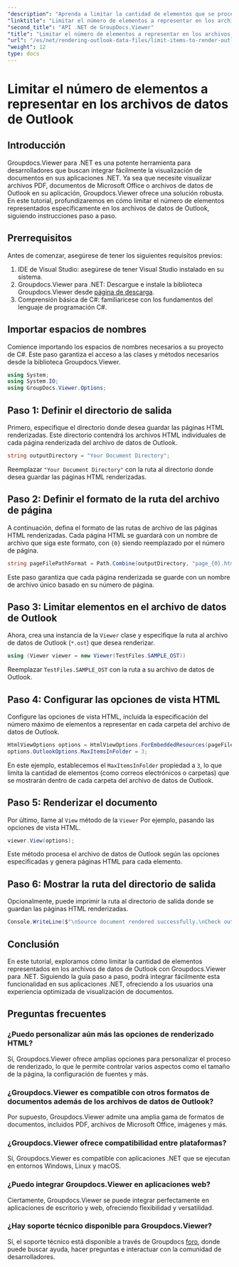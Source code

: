 ```yaml
---
"description": "Aprenda a limitar la cantidad de elementos que se procesan en los archivos de datos de Outlook con Groupdocs.Viewer para .NET. Siga nuestras instrucciones paso a paso para una integración perfecta."
"linktitle": "Limitar el número de elementos a representar en los archivos de datos de Outlook"
"second_title": "API .NET de GroupDocs.Viewer"
"title": "Limitar el número de elementos a representar en los archivos de datos de Outlook"
"url": "/es/net/rendering-outlook-data-files/limit-items-to-render-outlook-data-files/"
"weight": 12
type: docs
---
```

# Limitar el número de elementos a representar en los archivos de datos de Outlook

## Introducción
Groupdocs.Viewer para .NET es una potente herramienta para desarrolladores que buscan integrar fácilmente la visualización de documentos en sus aplicaciones .NET. Ya sea que necesite visualizar archivos PDF, documentos de Microsoft Office o archivos de datos de Outlook en su aplicación, Groupdocs.Viewer ofrece una solución robusta. En este tutorial, profundizaremos en cómo limitar el número de elementos representados específicamente en los archivos de datos de Outlook, siguiendo instrucciones paso a paso.
## Prerrequisitos
Antes de comenzar, asegúrese de tener los siguientes requisitos previos:
1. IDE de Visual Studio: asegúrese de tener Visual Studio instalado en su sistema.
2. Groupdocs.Viewer para .NET: Descargue e instale la biblioteca Groupdocs.Viewer desde [página de descarga](https://releases.groupdocs.com/viewer/net/).
3. Comprensión básica de C#: familiarícese con los fundamentos del lenguaje de programación C#.

## Importar espacios de nombres
Comience importando los espacios de nombres necesarios a su proyecto de C#. Este paso garantiza el acceso a las clases y métodos necesarios desde la biblioteca Groupdocs.Viewer.
```csharp
using System;
using System.IO;
using GroupDocs.Viewer.Options;
```
## Paso 1: Definir el directorio de salida
Primero, especifique el directorio donde desea guardar las páginas HTML renderizadas. Este directorio contendrá los archivos HTML individuales de cada página renderizada del archivo de datos de Outlook.
```csharp
string outputDirectory = "Your Document Directory";
```
Reemplazar `"Your Document Directory"` con la ruta al directorio donde desea guardar las páginas HTML renderizadas.
## Paso 2: Definir el formato de la ruta del archivo de página
A continuación, defina el formato de las rutas de archivo de las páginas HTML renderizadas. Cada página HTML se guardará con un nombre de archivo que siga este formato, con `{0}` siendo reemplazado por el número de página.
```csharp
string pageFilePathFormat = Path.Combine(outputDirectory, "page_{0}.html");
```
Este paso garantiza que cada página renderizada se guarde con un nombre de archivo único basado en su número de página.
## Paso 3: Limitar elementos en el archivo de datos de Outlook
Ahora, crea una instancia de la `Viewer` clase y especifique la ruta al archivo de datos de Outlook (`*.ost`) que desea renderizar.
```csharp
using (Viewer viewer = new Viewer(TestFiles.SAMPLE_OST))
```
Reemplazar `TestFiles.SAMPLE_OST` con la ruta a su archivo de datos de Outlook.
## Paso 4: Configurar las opciones de vista HTML
Configure las opciones de vista HTML, incluida la especificación del número máximo de elementos a representar en cada carpeta del archivo de datos de Outlook.
```csharp
HtmlViewOptions options = HtmlViewOptions.ForEmbeddedResources(pageFilePathFormat);
options.OutlookOptions.MaxItemsInFolder = 3;
```
En este ejemplo, establecemos el `MaxItemsInFolder` propiedad a `3`, lo que limita la cantidad de elementos (como correos electrónicos o carpetas) que se mostrarán dentro de cada carpeta del archivo de datos de Outlook.
## Paso 5: Renderizar el documento
Por último, llame al `View` método de la `Viewer` Por ejemplo, pasando las opciones de vista HTML.
```csharp
viewer.View(options);
```
Este método procesa el archivo de datos de Outlook según las opciones especificadas y genera páginas HTML para cada elemento.
## Paso 6: Mostrar la ruta del directorio de salida
Opcionalmente, puede imprimir la ruta al directorio de salida donde se guardan las páginas HTML renderizadas.
```csharp
Console.WriteLine($"\nSource document rendered successfully.\nCheck output in {outputDirectory}.");
```

## Conclusión
En este tutorial, exploramos cómo limitar la cantidad de elementos representados en los archivos de datos de Outlook con Groupdocs.Viewer para .NET. Siguiendo la guía paso a paso, podrá integrar fácilmente esta funcionalidad en sus aplicaciones .NET, ofreciendo a los usuarios una experiencia optimizada de visualización de documentos.
## Preguntas frecuentes
### ¿Puedo personalizar aún más las opciones de renderizado HTML?
Sí, Groupdocs.Viewer ofrece amplias opciones para personalizar el proceso de renderizado, lo que le permite controlar varios aspectos como el tamaño de la página, la configuración de fuentes y más.
### ¿Groupdocs.Viewer es compatible con otros formatos de documentos además de los archivos de datos de Outlook?
Por supuesto, Groupdocs.Viewer admite una amplia gama de formatos de documentos, incluidos PDF, archivos de Microsoft Office, imágenes y más.
### ¿Groupdocs.Viewer ofrece compatibilidad entre plataformas?
Sí, Groupdocs.Viewer es compatible con aplicaciones .NET que se ejecutan en entornos Windows, Linux y macOS.
### ¿Puedo integrar Groupdocs.Viewer en aplicaciones web?
Ciertamente, Groupdocs.Viewer se puede integrar perfectamente en aplicaciones de escritorio y web, ofreciendo flexibilidad y versatilidad.
### ¿Hay soporte técnico disponible para Groupdocs.Viewer?
Sí, el soporte técnico está disponible a través de Groupdocs [foro](https://forum.groupdocs.com/c/viewer/9), donde puede buscar ayuda, hacer preguntas e interactuar con la comunidad de desarrolladores.
